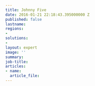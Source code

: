 ```yaml
---
title: Johnny Five
date: 2016-01-21 22:18:43.395000000 Z
published: false
lastname: 
regions:
- 
solutions:
- 
layout: expert
image: ''
summary: 
job-title: 
articles:
- name: 
  article_file: 
---
```


